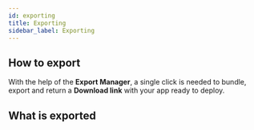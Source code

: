```yaml
---
id: exporting
title: Exporting
sidebar_label: Exporting
---
```


## How to export
With the help of the __Export Manager__, a single click is needed to bundle, export and return a __Download link__ with your app ready to deploy.

## What is exported
